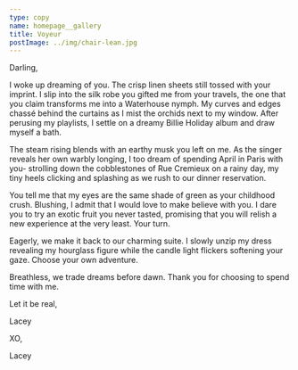 ```yaml
---
type: copy
name: homepage__gallery
title: Voyeur
postImage: ../img/chair-lean.jpg
---
```

Darling,



I woke up dreaming of you. The crisp linen sheets still tossed with your imprint. I slip into the silk robe you gifted me from your travels, the one that you claim transforms me into a Waterhouse nymph. My curves and edges chassé behind the curtains as I mist the orchids next to my window. After perusing my playlists, I settle on a dreamy Billie Holiday album and draw myself a bath. 



The steam rising blends with an earthy musk you left on me. As the singer reveals her own warbly longing, I too dream of spending April in Paris with you- strolling down the cobblestones of Rue Cremieux on a rainy day, my tiny heels clicking and splashing as we rush to our dinner reservation. 



You tell me that my eyes are the same shade of green as your childhood crush. Blushing, I admit that I would love to make believe with you. I dare you to try an exotic fruit you never tasted, promising that you will relish a new experience at the very least. Your turn.



Eagerly, we make it back to our charming suite. I slowly unzip my dress revealing my hourglass figure while the candle light flickers softening your gaze. Choose your own adventure.



Breathless, we trade dreams before dawn. Thank you for choosing to spend time with me. 



Let it be real,

Lacey







XO,

Lacey
